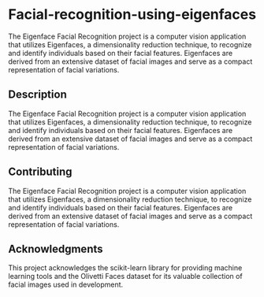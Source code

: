 # Facial-recognition-using-eigenfaces


The Eigenface Facial Recognition project is a computer vision application that utilizes Eigenfaces, a dimensionality reduction technique, to recognize and identify individuals based on their facial features. Eigenfaces are derived from an extensive dataset of facial images and serve as a compact representation of facial variations.



## Description

The Eigenface Facial Recognition project is a computer vision application that utilizes Eigenfaces, a dimensionality reduction technique, to recognize and identify individuals based on their facial features. Eigenfaces are derived from an extensive dataset of facial images and serve as a compact representation of facial variations.



## Contributing

The Eigenface Facial Recognition project is a computer vision application that utilizes Eigenfaces, a dimensionality reduction technique, to recognize and identify individuals based on their facial features. Eigenfaces are derived from an extensive dataset of facial images and serve as a compact representation of facial variations.


## Acknowledgments

This project acknowledges the scikit-learn library for providing machine learning tools and the Olivetti Faces dataset for its valuable collection of facial images used in development.

